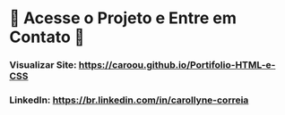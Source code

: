 # 🔗 Acesse o Projeto e Entre em Contato 🔗
### Visualizar Site:	**https://caroou.github.io/Portifolio-HTML-e-CSS**
### LinkedIn: **https://br.linkedin.com/in/carollyne-correia**
